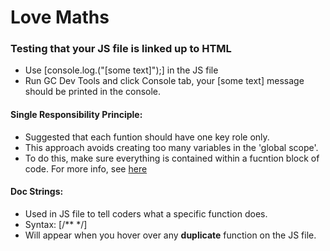 # Love Maths 

### Testing that your JS file is linked up to HTML
- Use [console.log.("[some text]");] in the JS file
- Run GC Dev Tools and click Console tab, your [some text] message should be printed in the console.


 #### **Single Responsibility Principle:** 
 - Suggested that each funtion should have one key role only. 
 - This approach avoids creating too many variables in the 'global scope'. 
 - To do this, make sure everything is contained within a fucntion block of code. For more info, see [here](https://learn.codeinstitute.net/courses/course-v1:CodeInstitute+LM101+2021_T1/courseware/2d651bf3f23e48aeb9b9218871912b2e/78f3c10a937c4fe09640c7c0098d16bd/?child=first)


 #### **Doc Strings:**
 - Used in JS file to tell coders what a specific function does. 
 - Syntax:  [/** */]
 -  Will appear when you hover over any **duplicate** function on the JS file. 